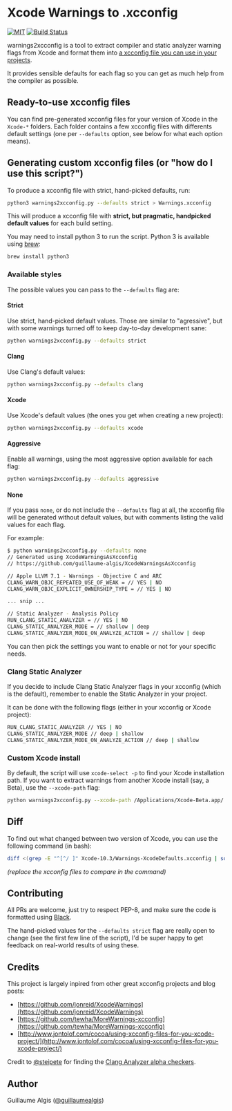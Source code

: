# Xcode Warnings to .xcconfig

[![MIT](https://img.shields.io/github/license/guillaumealgis/XcodeWarningsAsXcconfig.svg)](https://tldrlegal.com/license/mit-license)
[![Build Status](https://img.shields.io/travis/guillaumealgis/XcodeWarningsAsXcconfig/master.svg)](https://travis-ci.org/guillaumealgis/XcodeWarningsAsXcconfig)

warnings2xcconfig is a tool to extract compiler and static analyzer warning flags from Xcode and format them into [a xcconfig file you can use in your projects](http://www.jontolof.com/cocoa/using-xcconfig-files-for-you-xcode-project/).

It provides sensible defaults for each flag so you can get as much help from the compiler as possible.

## Ready-to-use xcconfig files

You can find pre-generated xcconfig files for your version of Xcode in the `Xcode-*` folders. Each folder contains a few xcconfig files with differents default settings (one per `--defaults` option, see below for what each option means).

## Generating custom xcconfig files (or "how do I use this script?")

To produce a xcconfig file with strict, hand-picked defaults, run:

```bash
python3 warnings2xcconfig.py --defaults strict > Warnings.xcconfig
```

This will produce a xcconfig file with **strict, but pragmatic, handpicked default values** for each build setting.

You may need to install python 3 to run the script. Python 3 is available using [brew](https://brew.sh/):

```bash
brew install python3
```


### Available styles

The possible values you can pass to the `--defaults` flag are:

#### Strict

Use strict, hand-picked default values. Those are similar to "agressive", but with some warnings turned off to keep day-to-day development sane:

```bash
python warnings2xcconfig.py --defaults strict
```

#### Clang

Use Clang's default values:

```bash
python warnings2xcconfig.py --defaults clang
```

#### Xcode

Use Xcode's default values (the ones you get when creating a new project):

```bash
python warnings2xcconfig.py --defaults xcode
```

#### Aggressive

Enable all warnings, using the most aggressive option available for each flag:

```bash
python warnings2xcconfig.py --defaults aggressive
```

#### None

If you pass `none`, or do not include the `--defaults` flag at all, the xcconfig file will be generated without default values, but with comments listing the valid values for each flag.

For example:

```bash
$ python warnings2xcconfig.py --defaults none
// Generated using XcodeWarningsAsXcconfig
// https://github.com/guillaume-algis/XcodeWarningsAsXcconfig

// Apple LLVM 7.1 - Warnings - Objective C and ARC
CLANG_WARN_OBJC_REPEATED_USE_OF_WEAK = // YES | NO
CLANG_WARN_OBJC_EXPLICIT_OWNERSHIP_TYPE = // YES | NO

... snip ...

// Static Analyzer - Analysis Policy
RUN_CLANG_STATIC_ANALYZER = // YES | NO
CLANG_STATIC_ANALYZER_MODE = // shallow | deep
CLANG_STATIC_ANALYZER_MODE_ON_ANALYZE_ACTION = // shallow | deep
```

You can then pick the settings you want to enable or not for your specific needs.

### Clang Static Analyzer

If you decide to include Clang Static Analyzer flags in your xcconfig (which is the default), remember to enable the Static Analyzer in your project.

It can be done with the following flags (either in your xcconfig or Xcode project):

```bash
RUN_CLANG_STATIC_ANALYZER // YES | NO
CLANG_STATIC_ANALYZER_MODE // deep | shallow
CLANG_STATIC_ANALYZER_MODE_ON_ANALYZE_ACTION // deep | shallow
```

### Custom Xcode install

By default, the script will use `xcode-select -p` to find your Xcode installation path. If you want to extract warnings from another Xcode install (say, a Beta), use the `--xcode-path` flag:

```bash
python warnings2xcconfig.py --xcode-path /Applications/Xcode-Beta.app/
```

## Diff

To find out what changed between two version of Xcode, you can use the following command (in bash):

```bash
diff <(grep -E "^[^/ ]" Xcode-10.3/Warnings-XcodeDefaults.xcconfig | sort) <(grep -E "^[^/ ]" Xcode-11.0/Warnings-XcodeDefaults.xcconfig | sort)
```

*(replace the xcconfig files to compare in the command)*

## Contributing

All PRs are welcome, just try to respect PEP-8, and make sure the code is formatted using [Black](https://github.com/psf/black).

The hand-picked values for the `--defaults strict` flag are really open to change (see the first few line of the script), I'd be super happy to get feedback on real-world results of using these.

## Credits

This project is largely inpired from other great xcconfig projects and blog posts:

- [https://github.com/jonreid/XcodeWarnings](https://github.com/jonreid/XcodeWarnings)
- [https://github.com/tewha/MoreWarnings-xcconfig](https://github.com/tewha/MoreWarnings-xcconfig)
- [http://www.jontolof.com/cocoa/using-xcconfig-files-for-you-xcode-project/](http://www.jontolof.com/cocoa/using-xcconfig-files-for-you-xcode-project/)

Credit to [@steipete](https://twitter.com/steipete) for finding the [Clang Analyzer alpha checkers](https://gist.github.com/steipete/86c4db2cda22aa7427bb453907885c1f).

## Author

Guillaume Algis ([@guillaumealgis](https://twitter.com/guillaumealgis))
